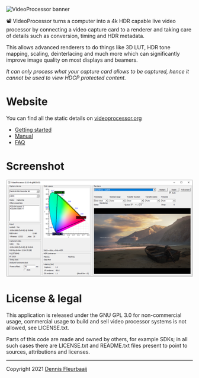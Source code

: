 ![VideoProcessor banner](https://github.com/defl/videoprocessor/blob/main/images/vp%20banner.png)

:film_projector: VideoProcessor turns a computer into a 4k HDR capable live video processor by connecting a video capture card to a renderer and taking care of details such as conversion, timing and HDR metadata.

This allows advanced renderers to do things like 3D LUT, HDR tone mapping, scaling, deinterlacing and much more which can significantly improve image quality on most displays and beamers. 

_It can only process what your capture card allows to be captured, hence it cannot be used to view HDCP protected content._

# Website

You can find all the static details on [videoprocessor.org](http://videoprocessor.org)
- [Getting started](http://videoprocessor.org/getting_started)
- [Manual](http://videoprocessor.org/manual)
- [FAQ](http://videoprocessor.org/faq)

# Screenshot

![Screenshot](https://github.com/defl/videoprocessor_website/blob/main/site/static/images/screenshot.png)

# License & legal

This application is released under the GNU GPL 3.0 for non-commercial usage, commercial usage to build and sell video processor systems is not allowed, see LICENSE.txt. 

Parts of this code are made and owned by others, for example SDKs; in all such cases there are LICENSE.txt and README.txt files present to point to sources, attributions and licenses.

------

 Copyright 2021 [Dennis Fleurbaaij](mailto:mail@dennisfleurbaaij.com)
